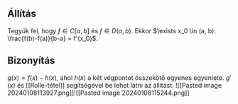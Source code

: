 ## Állítás
Tegyük fel, hogy $f \in C[a, b]$ és $f \in D(a, b)$. Ekkor $\exists x_0 \in (a, b): \frac{f(b)-f(a)}{b-a} = f'(x_0)$.
## Bizonyítás
$g(x)=f(x)-h(x)$, ahol $h(x)$ a két végpontot összekötő egyenes egyenlete. $g'(x)$ és [[Rolle-tétel]] segítségével be lehet látni az állítást.
![[Pasted image 20240108113927.png]]![[Pasted image 20240108115244.png]]
